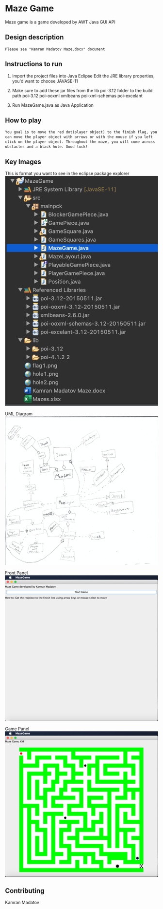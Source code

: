 # Maze Game

Maze game is a game developed by AWT Java GUI API

## Design description
	Please see "Kamran Madatov Maze.docx" document

## Instructions to run

1. Import the project files into Java Eclipse
Edit the JRE library properties, you'd want to choose JAVASE-11
2. Make sure to add these jar files from the lib poi-3.12 folder to the build path
poi-3.12
poi-ooxml
xmlbeans
poi-xml-schemas
poi-excelant

3. Run MazeGame.java as Java Application


## How to play
	You goal is to move the red dot(player object) to the finish flag, you can move the player object with arrows or with the mouse if you left click on the player object. Throughout the maze, you will come across obstacles and a black hole. Good luck!

## Key Images

This is format you want to see in the eclipse package explorer
![alt text](eclipseSnippet.png)

UML Diagram
![alt text](UML.png)

Front Panel
![alt text](frontPanel.png)

Game Panel
![alt text](gamePanel.png)

## Contributing
Kamran Madatov